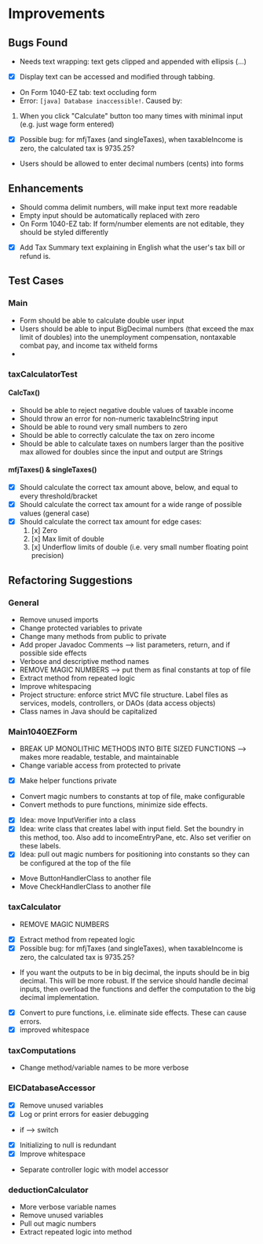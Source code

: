 # Improvements

## Bugs Found
- Needs text wrapping: text gets clipped and appended with ellipsis (...)
- [x] Display text can be accessed and modified through tabbing.
- On Form 1040-EZ tab: text occluding form
- Error: `[java] Database inaccessible!`. Caused by: 
 1. When you click "Calculate" button too many times with minimal input (e.g. just wage form entered)
- [x] Possible bug: for mfjTaxes (and singleTaxes), when taxableIncome is zero, the calculated tax is 9735.25? 
- Users should be allowed to enter decimal numbers (cents) into forms
## Enhancements
- Should comma delimit numbers, will make input text more readable
- Empty input should be automatically replaced with zero
- On Form 1040-EZ tab: If form/number elements are not editable, they should be styled differently
- [x] Add Tax Summary text explaining in English what the user's tax bill or refund is. 

## Test Cases
### Main
- Form should be able to calculate double user input
- Users should be able to input BigDecimal numbers (that exceed the max limit of doubles) into the unemployment compensation, nontaxable combat pay, and income tax witheld forms
- 

### taxCalculatorTest
#### CalcTax()
- Should be able to reject negative double values of taxable income
- Should throw an error for non-numeric taxableIncString input
- Should be able to round very small numbers to zero
- Should be able to correctly calculate the tax on zero income
- Should be able to calculate taxes on numbers larger than the positive max allowed for doubles since the input and output are Strings

#### mfjTaxes() & singleTaxes()
- [x] Should calculate the correct tax amount above, below, and equal to every threshold/bracket
- [x] Should calculate the correct tax amount for a wide range of possible values (general case)
- [x] Should calculate the correct tax amount for edge cases: 
    1. [x] Zero 
    2. [x] Max limit of double
    3. [x] Underflow limits of double (i.e. very small number floating point precision)

## Refactoring Suggestions
### General
- Remove unused imports
- Change protected variables to private
- Change many methods from public to private
- Add proper Javadoc Comments --> list parameters, return, and if possible side effects
- Verbose and descriptive method names
- REMOVE MAGIC NUMBERS --> put them as final constants at top of file
- Extract method from repeated logic
- Improve whitespacing
- Project structure: enforce strict MVC file structure. Label files as services, models, controllers, or DAOs (data access objects)
- Class names in Java should be capitalized

### Main1040EZForm
- BREAK UP MONOLITHIC METHODS INTO BITE SIZED FUNCTIONS --> makes more readable, testable, and maintainable
- Change variable access from protected to private
- [x] Make helper functions private
- Convert magic numbers to constants at top of file, make configurable
- Convert methods to pure functions, minimize side effects. 
- [x] Idea: move InputVerifier into a class
- [x] Idea: write class that creates label with input field. Set the boundry in this method, too. Also add to incomeEntryPane, etc. Also set verifier on these labels.
- [x] Idea: pull out magic numbers for positioning into constants so they can be configured at the top of the file
- Move ButtonHandlerClass to another file
- Move CheckHandlerClass to another file

### taxCalculator
- REMOVE MAGIC NUMBERS
- [x] Extract method from repeated logic
- [x] Possible bug: for mfjTaxes (and singleTaxes), when taxableIncome is zero, the calculated tax is 9735.25? 
- If you want the outputs to be in big decimal, the inputs should be in big decimal. This will be more robust. If the service should handle decimal inputs, then overload the functions and deffer the computation to the big decimal implementation.
- [x] Convert to pure functions, i.e. eliminate side effects. These can cause errors.
- [x] improved whitespace

### taxComputations
- Change method/variable names to be more verbose

### EICDatabaseAccessor
- [x] Remove unused variables
- [x] Log or print errors for easier debugging
- if --> switch
- [x] Initializing to null is redundant
- [x] Improve whitespace
- Separate controller logic with model accessor

### deductionCalculator
- More verbose variable names
- Remove unused variables
- Pull out magic numbers
- Extract repeated logic into method

